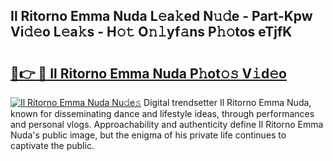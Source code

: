 ## Il Ritorno Emma Nuda L𝚎a𝚔ed N𝚞𝚍e - Part-Kpw Vi𝚍𝚎o L𝚎a𝚔s - H𝚘𝚝 O𝚗𝚕yf𝚊ns P𝚑𝚘tos eTjfK

# <h2><a href="http://kf25sv.oniu.top/?m=Il+Ritorno+Emma+Nuda">🔗👉 🔴 Il Ritorno Emma Nuda P𝚑ot𝚘𝚜 V𝚒d𝚎o</a></h2>

[![Il Ritorno Emma Nuda Nu𝚍e𝚜](https://i.imgur.com/0qMVB7G.gif)](http://kf25sv.oniu.top/?m=Il+Ritorno+Emma+Nuda)
Digital trendsetter Il Ritorno Emma Nuda, known for disseminating dance and lifestyle ideas, through performances and personal vlogs. Approachability and authenticity define Il Ritorno Emma Nuda's public image, but the enigma of his private life continues to captivate the public.  

